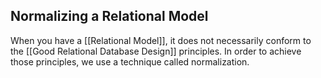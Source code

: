 ## Normalizing a Relational Model
When you have a [[Relational Model]],  it does not necessarily conform to the [[Good Relational Database Design]] principles. In order to achieve those principles, we use a technique called normalization.
